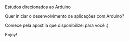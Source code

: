 Estudos direcionados ao Arduino

Quer iniciar o desenvolvimento de aplicações com Arduino? 

Comece pela apostila que disponibilizei para você :)

Enjoy!
